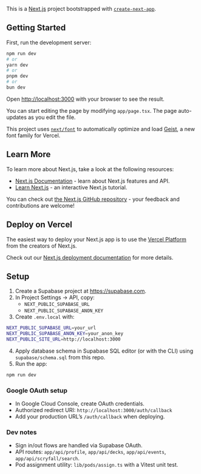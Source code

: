 This is a [Next.js](https://nextjs.org) project bootstrapped with [`create-next-app`](https://nextjs.org/docs/app/api-reference/cli/create-next-app).

## Getting Started

First, run the development server:

```bash
npm run dev
# or
yarn dev
# or
pnpm dev
# or
bun dev
```

Open [http://localhost:3000](http://localhost:3000) with your browser to see the result.

You can start editing the page by modifying `app/page.tsx`. The page auto-updates as you edit the file.

This project uses [`next/font`](https://nextjs.org/docs/app/building-your-application/optimizing/fonts) to automatically optimize and load [Geist](https://vercel.com/font), a new font family for Vercel.

## Learn More

To learn more about Next.js, take a look at the following resources:

- [Next.js Documentation](https://nextjs.org/docs) - learn about Next.js features and API.
- [Learn Next.js](https://nextjs.org/learn) - an interactive Next.js tutorial.

You can check out [the Next.js GitHub repository](https://github.com/vercel/next.js) - your feedback and contributions are welcome!

## Deploy on Vercel

The easiest way to deploy your Next.js app is to use the [Vercel Platform](https://vercel.com/new?utm_medium=default-template&filter=next.js&utm_source=create-next-app&utm_campaign=create-next-app-readme) from the creators of Next.js.

Check out our [Next.js deployment documentation](https://nextjs.org/docs/app/building-your-application/deploying) for more details.

## Setup

1. Create a Supabase project at https://supabase.com.
2. In Project Settings → API, copy:
   - `NEXT_PUBLIC_SUPABASE_URL`
   - `NEXT_PUBLIC_SUPABASE_ANON_KEY`
3. Create `.env.local` with:

```bash
NEXT_PUBLIC_SUPABASE_URL=your_url
NEXT_PUBLIC_SUPABASE_ANON_KEY=your_anon_key
NEXT_PUBLIC_SITE_URL=http://localhost:3000
```

4. Apply database schema in Supabase SQL editor (or with the CLI) using `supabase/schema.sql` from this repo.
5. Run the app:

```bash
npm run dev
```

### Google OAuth setup

- In Google Cloud Console, create OAuth credentials.
- Authorized redirect URI: `http://localhost:3000/auth/callback`
- Add your production URL’s `/auth/callback` when deploying.

### Dev notes

- Sign in/out flows are handled via Supabase OAuth.
- API routes: `app/api/profile`, `app/api/decks`, `app/api/events`, `app/api/scryfall/search`.
- Pod assignment utility: `lib/pods/assign.ts` with a Vitest unit test.

